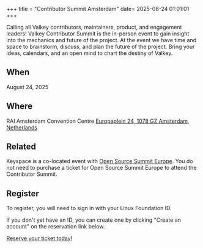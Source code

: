+++
title = "Contributor Summit Amsterdam"
date= 2025-08-24 01:01:01
+++

Calling all Valkey contributors, maintainers, product, and engagement leaders! Valkey Contributor Summit is the in-person event to gain insight into the mechanics and future of the project. At the event we have time and space to brainstorm, discuss, and plan the future of the project. Bring your ideas, calendars, and an open mind to chart the destiny of Valkey.

## When

August 24, 2025

## Where

RAI Amsterdam Convention Centre [Europaplein 24, 1078 GZ Amsterdam, Netherlands](https://www.google.com/maps/place/Amsterdam+RAI/@52.3411938,4.8860407,1232m/data=!3m2!1e3!4b1!4m6!3m5!1s0x47c60a1f63d57e25:0xa08f37a724d09338!8m2!3d52.3411906!4d4.8886156!16s%2Fm%2F064pf4f?entry=ttu&g_ep=EgoyMDI1MDcwOS4wIKXMDSoASAFQAw%3D%3D)

## Related

Keyspace is a co-located event with [Open Source Summit Europe](https://events.linuxfoundation.org/open-source-summit-europe/). You do not need to purchase a ticket for Open Source Summit Europe to attend the Contributor Summit.

## Register

To register, you will need to sign in with your Linux Foundation ID.

If you don't yet have an ID, you can create one by clicking "Create an account" on the reservation link below.

[Reserve your ticket today!](https://register.linuxfoundation.org/valkey-contributor-summit-2025)
